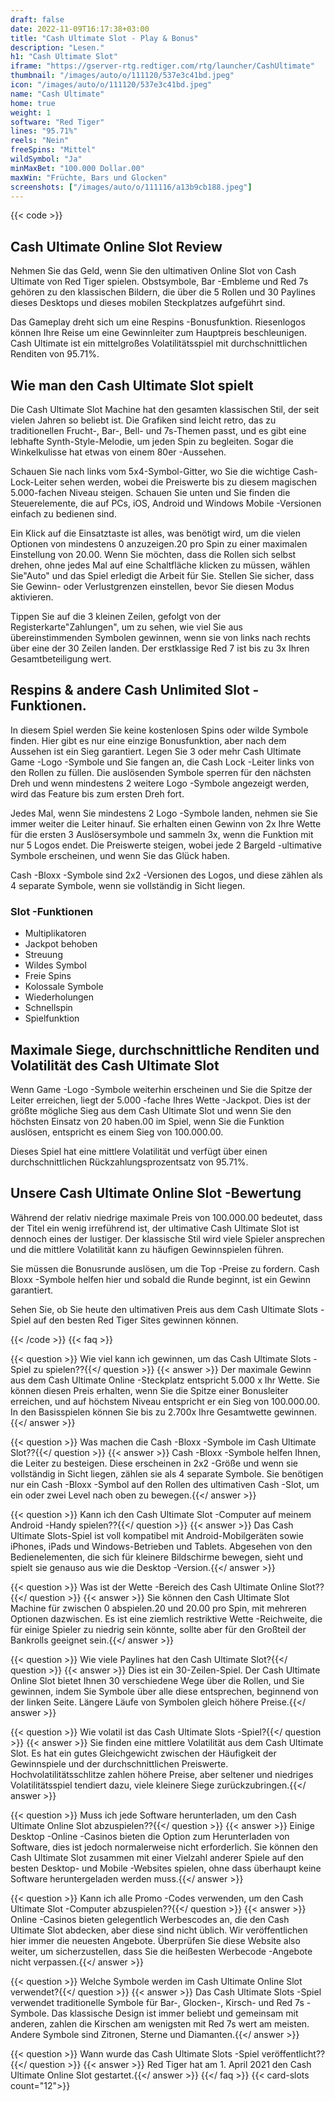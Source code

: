 ```yaml
---
draft: false
date: 2022-11-09T16:17:38+03:00
title: "Cash Ultimate Slot - Play & Bonus"
description: "Lesen."
h1: "Cash Ultimate Slot"
iframe: "https://gserver-rtg.redtiger.com/rtg/launcher/CashUltimate"
thumbnail: "/images/auto/o/111120/537e3c41bd.jpeg"
icon: "/images/auto/o/111120/537e3c41bd.jpeg"
name: "Cash Ultimate"
home: true
weight: 1
software: "Red Tiger"
lines: "95.71%"
reels: "Nein"
freeSpins: "Mittel"
wildSymbol: "Ja"
minMaxBet: "100.000 Dollar.00"
maxWin: "Früchte, Bars und Glocken"
screenshots: ["/images/auto/o/111116/a13b9cb188.jpeg"]
---
```


{{< code >}}<h2>Cash Ultimate Online Slot Review</h2><p>Nehmen Sie das Geld, wenn Sie den ultimativen Online Slot von Cash Ultimate von Red Tiger spielen. Obstsymbole, Bar -Embleme und Red 7s gehören zu den klassischen Bildern, die über die 5 Rollen und 30 Paylines dieses Desktops und dieses mobilen Steckplatzes aufgeführt sind.</p><p>Das Gameplay dreht sich um eine Respins -Bonusfunktion. Riesenlogos können Ihre Reise um eine Gewinnleiter zum Hauptpreis beschleunigen. Cash Ultimate ist ein mittelgroßes Volatilitätsspiel mit durchschnittlichen Renditen von 95.71%.</p><h2>Wie man den Cash Ultimate Slot spielt</h2><p>Die Cash Ultimate Slot Machine hat den gesamten klassischen Stil, der seit vielen Jahren so beliebt ist. Die Grafiken sind leicht retro, das zu traditionellen Frucht-, Bar-, Bell- und 7s-Themen passt, und es gibt eine lebhafte Synth-Style-Melodie, um jeden Spin zu begleiten. Sogar die Winkelkulisse hat etwas von einem 80er -Aussehen.</p><p>Schauen Sie nach links vom 5x4-Symbol-Gitter, wo Sie die wichtige Cash-Lock-Leiter sehen werden, wobei die Preiswerte bis zu diesem magischen 5.000-fachen Niveau steigen. Schauen Sie unten und Sie finden die Steuerelemente, die auf PCs, iOS, Android und Windows Mobile -Versionen einfach zu bedienen sind.</p><p>Ein Klick auf die Einsatztaste ist alles, was benötigt wird, um die vielen Optionen von mindestens 0 anzuzeigen.20 pro Spin zu einer maximalen Einstellung von 20.00. Wenn Sie möchten, dass die Rollen sich selbst drehen, ohne jedes Mal auf eine Schaltfläche klicken zu müssen, wählen Sie"Auto" und das Spiel erledigt die Arbeit für Sie. Stellen Sie sicher, dass Sie Gewinn- oder Verlustgrenzen einstellen, bevor Sie diesen Modus aktivieren.</p><p>Tippen Sie auf die 3 kleinen Zeilen, gefolgt von der Registerkarte"Zahlungen", um zu sehen, wie viel Sie aus übereinstimmenden Symbolen gewinnen, wenn sie von links nach rechts über eine der 30 Zeilen landen. Der erstklassige Red 7 ist bis zu 3x Ihren Gesamtbeteiligung wert.</p><h2>Respins & andere Cash Unlimited Slot -Funktionen.</h2><p>In diesem Spiel werden Sie keine kostenlosen Spins oder wilde Symbole finden. Hier gibt es nur eine einzige Bonusfunktion, aber nach dem Aussehen ist ein Sieg garantiert. Legen Sie 3 oder mehr Cash Ultimate Game -Logo -Symbole und Sie fangen an, die Cash Lock -Leiter links von den Rollen zu füllen. Die auslösenden Symbole sperren für den nächsten Dreh und wenn mindestens 2 weitere Logo -Symbole angezeigt werden, wird das Feature bis zum ersten Dreh fort.</p><p>Jedes Mal, wenn Sie mindestens 2 Logo -Symbole landen, nehmen sie Sie immer weiter die Leiter hinauf. Sie erhalten einen Gewinn von 2x Ihre Wette für die ersten 3 Auslösersymbole und sammeln 3x, wenn die Funktion mit nur 5 Logos endet. Die Preiswerte steigen, wobei jede 2 Bargeld -ultimative Symbole erscheinen, und wenn Sie das Glück haben.</p><p>Cash -Bloxx -Symbole sind 2x2 -Versionen des Logos, und diese zählen als 4 separate Symbole, wenn sie vollständig in Sicht liegen.</p><h3>
Slot -Funktionen</h3><ul>
<li></span>
Multiplikatoren</li>
<li></span>
Jackpot behoben</li>
<li></span>
Streuung</li>
<li></span>
Wildes Symbol</li>
<li></span>
Freie Spins</li>
<li></span>
Kolossale Symbole</li>
<li></span>
Wiederholungen</li>
<li></span>
Schnellspin</li>
<li></span>
Spielfunktion</li></ul><h2>Maximale Siege, durchschnittliche Renditen und Volatilität des Cash Ultimate Slot</h2><p>Wenn Game -Logo -Symbole weiterhin erscheinen und Sie die Spitze der Leiter erreichen, liegt der 5.000 -fache Ihres Wette -Jackpot. Dies ist der größte mögliche Sieg aus dem Cash Ultimate Slot und wenn Sie den höchsten Einsatz von 20 haben.00 im Spiel, wenn Sie die Funktion auslösen, entspricht es einem Sieg von 100.000.00.</p><p>Dieses Spiel hat eine mittlere Volatilität und verfügt über einen durchschnittlichen Rückzahlungsprozentsatz von 95.71%.</p><h2>Unsere Cash Ultimate Online Slot -Bewertung</h2><p>Während der relativ niedrige maximale Preis von 100.000.00 bedeutet, dass der Titel ein wenig irreführend ist, der ultimative Cash Ultimate Slot ist dennoch eines der lustiger. Der klassische Stil wird viele Spieler ansprechen und die mittlere Volatilität kann zu häufigen Gewinnspielen führen.</p><p>Sie müssen die Bonusrunde auslösen, um die Top -Preise zu fordern. Cash Bloxx -Symbole helfen hier und sobald die Runde beginnt, ist ein Gewinn garantiert.</p><p>Sehen Sie, ob Sie heute den ultimativen Preis aus dem Cash Ultimate Slots -Spiel auf den besten Red Tiger Sites gewinnen können.</p>
{{< /code >}}
{{< faq >}}

{{< question >}} Wie viel kann ich gewinnen, um das Cash Ultimate Slots -Spiel zu spielen??{{</ question >}}
{{< answer >}} Der maximale Gewinn aus dem Cash Ultimate Online -Steckplatz entspricht 5.000 x Ihr Wette. Sie können diesen Preis erhalten, wenn Sie die Spitze einer Bonusleiter erreichen, und auf höchstem Niveau entspricht er ein Sieg von 100.000.00. In den Basisspielen können Sie bis zu 2.700x Ihre Gesamtwette gewinnen.{{</ answer >}}

{{< question >}} Was machen die Cash -Bloxx -Symbole im Cash Ultimate Slot??{{</ question >}}
{{< answer >}} Cash -Bloxx -Symbole helfen Ihnen, die Leiter zu besteigen. Diese erscheinen in 2x2 -Größe und wenn sie vollständig in Sicht liegen, zählen sie als 4 separate Symbole. Sie benötigen nur ein Cash -Bloxx -Symbol auf den Rollen des ultimativen Cash -Slot, um ein oder zwei Level nach oben zu bewegen.{{</ answer >}}

{{< question >}} Kann ich den Cash Ultimate Slot -Computer auf meinem Android -Handy spielen??{{</ question >}}
{{< answer >}} Das Cash Ultimate Slots-Spiel ist voll kompatibel mit Android-Mobilgeräten sowie iPhones, iPads und Windows-Betrieben und Tablets. Abgesehen von den Bedienelementen, die sich für kleinere Bildschirme bewegen, sieht und spielt sie genauso aus wie die Desktop -Version.{{</ answer >}}

{{< question >}} Was ist der Wette -Bereich des Cash Ultimate Online Slot??{{</ question >}}
{{< answer >}} Sie können den Cash Ultimate Slot Machine für zwischen 0 abspielen.20 und 20.00 pro Spin, mit mehreren Optionen dazwischen. Es ist eine ziemlich restriktive Wette -Reichweite, die für einige Spieler zu niedrig sein könnte, sollte aber für den Großteil der Bankrolls geeignet sein.{{</ answer >}}

{{< question >}} Wie viele Paylines hat den Cash Ultimate Slot?{{</ question >}}
{{< answer >}} Dies ist ein 30-Zeilen-Spiel. Der Cash Ultimate Online Slot bietet Ihnen 30 verschiedene Wege über die Rollen, und Sie gewinnen, indem Sie Symbole über alle diese entsprechen, beginnend von der linken Seite. Längere Läufe von Symbolen gleich höhere Preise.{{</ answer >}}

{{< question >}} Wie volatil ist das Cash Ultimate Slots -Spiel?{{</ question >}}
{{< answer >}} Sie finden eine mittlere Volatilität aus dem Cash Ultimate Slot. Es hat ein gutes Gleichgewicht zwischen der Häufigkeit der Gewinnspiele und der durchschnittlichen Preiswerte. Hochvolatilitätsschlitze zahlen höhere Preise, aber seltener und niedriges Volatilitätsspiel tendiert dazu, viele kleinere Siege zurückzubringen.{{</ answer >}}

{{< question >}} Muss ich jede Software herunterladen, um den Cash Ultimate Online Slot abzuspielen??{{</ question >}}
{{< answer >}} Einige Desktop -Online -Casinos bieten die Option zum Herunterladen von Software, dies ist jedoch normalerweise nicht erforderlich. Sie können den Cash Ultimate Slot zusammen mit einer Vielzahl anderer Spiele auf den besten Desktop- und Mobile -Websites spielen, ohne dass überhaupt keine Software heruntergeladen werden muss.{{</ answer >}}

{{< question >}} Kann ich alle Promo -Codes verwenden, um den Cash Ultimate Slot -Computer abzuspielen??{{</ question >}}
{{< answer >}} Online -Casinos bieten gelegentlich Werbescodes an, die den Cash Ultimate Slot abdecken, aber diese sind nicht üblich. Wir veröffentlichen hier immer die neuesten Angebote. Überprüfen Sie diese Website also weiter, um sicherzustellen, dass Sie die heißesten Werbecode -Angebote nicht verpassen.{{</ answer >}}

{{< question >}} Welche Symbole werden im Cash Ultimate Online Slot verwendet?{{</ question >}}
{{< answer >}} Das Cash Ultimate Slots -Spiel verwendet traditionelle Symbole für Bar-, Glocken-, Kirsch- und Red 7s -Symbole. Das klassische Design ist immer beliebt und gemeinsam mit anderen, zahlen die Kirschen am wenigsten mit Red 7s wert am meisten. Andere Symbole sind Zitronen, Sterne und Diamanten.{{</ answer >}}

{{< question >}} Wann wurde das Cash Ultimate Slots -Spiel veröffentlicht??{{</ question >}}
{{< answer >}} Red Tiger hat am 1. April 2021 den Cash Ultimate Online Slot gestartet.{{</ answer >}}
{{</ faq >}}
{{< card-slots count="12">}}